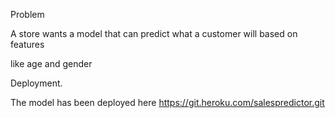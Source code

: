 Problem

A store wants a model that can predict what a customer will based on features

like age and gender

Deployment.

The model has been deployed here 
https://git.heroku.com/salespredictor.git